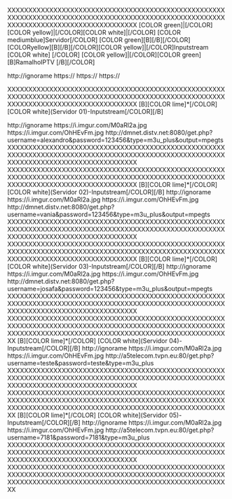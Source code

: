 <?xml version="1.0" encoding="UTF-8" standalone="yes"?>
XXXXXXXXXXXXXXXXXXXXXXXXXXXXXXXXXXXXXXXXXXXXXXXXXXXXXXXXXXXXXXXXXXXXXXXXXXXXXXXXXXXXXXXXXXXXXXXXXXXXXXXXXXXXXXXXXXXXXXXXXXXXXXXXXXXXXXX<channels>
<channels>
<channel>
<name>[COLOR green]|[/COLOR][COLOR yellow]|[/COLOR][COLOR white]|[/COLOR] [COLOR mediumblue]Servidor[/COLOR] [COLOR green][B][/B][/COLOR][COLORyellow][B][/B][/COLOR][COLOR yellow]|[/COLOR]Inputstream [COLOR white] [/COLOR] [COLOR yellow]|[/COLOR][COLOR green][B]RamalhoIPTV  [/B][/COLOR]</name>
<link>http://ignorame</link>
<thumbnail>https://</thumbnail>
<fanart>https://</fanart>
<externallink>https://</externallink>
</channel>
</channels>


XXXXXXXXXXXXXXXXXXXXXXXXXXXXXXXXXXXXXXXXXXXXXXXXXXXXXXXXXXXXXXXXXXXXXXXXXXXXXXXXXXXXXXXXXXXXXXXXXXXXXXXXXXXXXXXXXXXXXXXXXXXXXXXXXXXXXXX<channels>
<channels>
<channel>
<name>[B][COLOR lime]*[/COLOR] [COLOR white](Servidor 01)-Inputstream[/COLOR][/B]</name>
<link>http://ignorame</link>
<thumbnail>https://i.imgur.com/M0aRl2a.jpg</thumbnail>
<fanart>https://i.imgur.com/OhHEvFm.jpg</fanart>
<externallink>http://dmnet.distv.net:8080/get.php?username=alexandro&password=123456&type=m3u_plus&output=mpegts</externallink>
</channel>
</channels>
XXXXXXXXXXXXXXXXXXXXXXXXXXXXXXXXXXXXXXXXXXXXXXXXXXXXXXXXXXXXXXXXXXXXXXXXXXXXXXXXXXXXXXXXXXXXXXXXXXXXXXXXXXXXXXXXXXXXXXXXXXXXXXXXXXXXXXX
XXXXXXXXXXXXXXXXXXXXXXXXXXXXXXXXXXXXXXXXXXXXXXXXXXXXXXXXXXXXXXXXXXXXXXXXXXXXXXXXXXXXXXXXXXXXXXXXXXXXXXXXXXXXXXXXXXXXXXXXXXXXXXXXXXXXXXX<channels>
<channels>
<channel>
<name>[B][COLOR lime]*[/COLOR] [COLOR white](Servidor 02)-Inputstream[/COLOR][/B]</name>
<link>http://ignorame</link>
<thumbnail>https://i.imgur.com/M0aRl2a.jpg</thumbnail>
<fanart>https://i.imgur.com/OhHEvFm.jpg</fanart>
<externallink>http://dmnet.distv.net:8080/get.php?username=vania&password=123456&type=m3u_plus&output=mpegts</externallink>
</channel>
</channels>
XXXXXXXXXXXXXXXXXXXXXXXXXXXXXXXXXXXXXXXXXXXXXXXXXXXXXXXXXXXXXXXXXXXXXXXXXXXXXXXXXXXXXXXXXXXXXXXXXXXXXXXXXXXXXXXXXXXXXXXXXXXXXXXXXXXXXXX
XXXXXXXXXXXXXXXXXXXXXXXXXXXXXXXXXXXXXXXXXXXXXXXXXXXXXXXXXXXXXXXXXXXXXXXXXXXXXXXXXXXXXXXXXXXXXXXXXXXXXXXXXXXXXXXXXXXXXXXXXXXXXXXXXXXXXXX<channels>
<channels>
<channel>
<name>[B][COLOR lime]*[/COLOR] [COLOR white](Servidor 03)-Inputstream[/COLOR][/B]</name>
<link>http://ignorame</link>
<thumbnail>https://i.imgur.com/M0aRl2a.jpg</thumbnail>
<fanart>https://i.imgur.com/OhHEvFm.jpg</fanart>
<externallink>http://dmnet.distv.net:8080/get.php?username=josafa&password=123456&type=m3u_plus&output=mpegts</externallink>
</channel>
</channels>
XXXXXXXXXXXXXXXXXXXXXXXXXXXXXXXXXXXXXXXXXXXXXXXXXXXXXXXXXXXXXXXXXXXXXXXXXXXXXXXXXXXXXXXXXXXXXXXXXXXXXXXXXXXXXXXXXXXXXXXXXXXXXXXXXXXXXXX
XXXXXXXXXXXXXXXXXXXXXXXXXXXXXXXXXXXXXXXXXXXXXXXXXXXXXXXXXXXXXXXXXXXXXXXXXXXXXXXXXXXXXXXXXXXXXXXXXXXXXXXXXXXXXXXXXXXXXXXXXXXXXXXXXXXXXXXXXXXXXXXXXXXXXXXXXXXXXX
<channels>
<channels>
<channel>
<name>[B][COLOR lime]*[/COLOR] [COLOR white](Servidor 04)-Inputstream[/COLOR][/B]</name>
<link>http://ignorame</link>
<thumbnail>https://i.imgur.com/M0aRl2a.jpg</thumbnail>
<fanart>https://i.imgur.com/OhHEvFm.jpg</fanart>
<externallink>http://a5telecom.tvpn.eu:80/get.php?username=teste&password=teste&type=m3u_plus</externallink>
</channel>
</channels>
XXXXXXXXXXXXXXXXXXXXXXXXXXXXXXXXXXXXXXXXXXXXXXXXXXXXXXXXXXXXXXXXXXXXXXXXXXXXXXXXXXXXXXXXXXXXXXXXXXXXXXXXXXXXXXXXXXXXXXXXXXXXXXXXXXXXXXX
XXXXXXXXXXXXXXXXXXXXXXXXXXXXXXXXXXXXXXXXXXXXXXXXXXXXXXXXXXXXXXXXXXXXXXXXXXXXXXXXXXXXXXXXXXXXXXXXXXXXXXXXXXXXXXXXXXXXXXXXXXXXXXXXXXXXXXXXXXXXXXXXXXXXXXXXXXXXXX
<channels>
<channels>
<channel>
<name>[B][COLOR lime]*[/COLOR] [COLOR white](Servidor 05)-Inputstream[/COLOR][/B]</name>
<link>http://ignorame</link>
<thumbnail>https://i.imgur.com/M0aRl2a.jpg</thumbnail>
<fanart>https://i.imgur.com/OhHEvFm.jpg</fanart>
<externallink>http://a5telecom.tvpn.eu:80/get.php?username=7181&password=7181&type=m3u_plus</externallink>
</channel>
</channels>
XXXXXXXXXXXXXXXXXXXXXXXXXXXXXXXXXXXXXXXXXXXXXXXXXXXXXXXXXXXXXXXXXXXXXXXXXXXXXXXXXXXXXXXXXXXXXXXXXXXXXXXXXXXXXXXXXXXXXXXXXXXXXXXXXXXXXXX
XXXXXXXXXXXXXXXXXXXXXXXXXXXXXXXXXXXXXXXXXXXXXXXXXXXXXXXXXXXXXXXXXXXXXXXXXXXXXXXXXXXXXXXXXXXXXXXXXXXXXXXXXXXXXXXXXXXXXXXXXXXXXXXXXXXXXXXXXXXXXXXXXXXXXXXXXXXXXX
